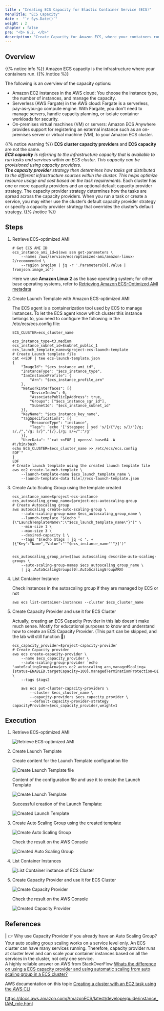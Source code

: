 ```yaml
---
title : "Creating ECS Capacity for Elastic Container Service (ECS)"
menuTitle: "ECS Capacity"
date :  "`r Sys.Date()`" 
weight : 2
chapter : false
pre: "<b> 6.2. </b>"
description: "Create Capacity for Amazon ECS, where your containers run. Includes creating launch template, auto scaling group, and capacity provider."
---
```


## Overview

{{% notice info %}}
Amazon ECS capacity is the infrastructure where your containers run.
{{% /notice %}}

The following is an overview of the capacity options:
* Amazon EC2 instances in the AWS cloud: You choose the instance type, the number of instances, and manage the capacity.
* Serverless (AWS Fargate) in the AWS cloud: Fargate is a serverless, pay-as-you-go compute engine. With Fargate, you don't need to manage servers, handle capacity planning, or isolate container workloads for security.
* On-premises virtual machines (VM) or servers: Amazon ECS Anywhere provides support for registering an external instance such as an on-premises server or virtual machine (VM), to your Amazon ECS cluster.

{{% notice warning %}}
**ECS cluster capacity providers** and **ECS capacity** are not the same.   
***ECS capacity** is referring to the infrastructure capacity that is available to run tasks and services within an ECS cluster. This capacity can be provisioned using capacity providers.*   
***The capacity provider** strategy then determines how tasks get distributed to the different infrastructure sources within the cluster. This helps optimize resource usage and cost based on the task requirements.* Each cluster has one or more capacity providers and an optional default capacity provider strategy. The capacity provider strategy determines how the tasks are spread across the capacity providers. When you run a task or create a service, you may either use the cluster’s default capacity provider strategy or specify a capacity provider strategy that overrides the cluster’s default strategy.
{{% /notice %}}


## Steps

1. Retrieve ECS-optimized AMI

    ```shell
    # Get ECS AMI ID
    ecs_instance_ami_id=$(aws ssm get-parameters \
        --names /aws/service/ecs/optimized-ami/amazon-linux-2/recommended \
        --region $region | jq -r '.Parameters[0].Value | fromjson.image_id')
    ```

    Here we use **Amazon Linux 2** as the base operating system; for other base operating systems, refer to [Retrieving Amazon ECS-Optimized AMI metadata](https://docs.aws.amazon.com/AmazonECS/latest/developerguide/retrieve-ecs-optimized_AMI.html)

2. Create Launch Template with Amazon ECS-optimized AMI

    The ECS agent is a containerization tool used by ECS to manage instances. To let the ECS agent know which cluster this instance belongs to, you need to configure the following in the /etc/ecs/ecs.config file:

    ```shell
    ECS_CLUSTER=ecs_cluster_name
    ```

    ```shell
    ecs_instance_type=t3.medium
    ecs_instance_subnet_id=$subnet_public_1
    ecs_launch_template_name=$project-ecs-launch-template
    # Create Launch template file
    cat <<EOF | tee ecs-launch-template.json
    {
        "ImageId": "$ecs_instance_ami_id",
        "InstanceType": "$ecs_instance_type",
        "IamInstanceProfile": {
            "Arn": "$ecs_instance_profile_arn"
        },
        "NetworkInterfaces": [{
            "DeviceIndex": 0,
            "AssociatePublicIpAddress": true,
            "Groups": ["$ecs_instance_sgr_id"],
            "SubnetId": "$ecs_instance_subnet_id"
        }],
        "KeyName": "$ecs_instance_key_name",
        "TagSpecifications": [{
            "ResourceType": "instance",
            "Tags": `echo '['$tagspec | sed 's/{/{"/g; s/}/"}/g; s/,/","/g; s/}","{/},{/g; s/=/":"/g'`
        }],
        "UserData": "`cat <<EOF | openssl base64 -A
    #!/bin/bash
    echo ECS_CLUSTER=$ecs_cluster_name >> /etc/ecs/ecs.config
    EOF`"
    }
    EOF
    # Create launch template using the created launch template file
    aws ec2 create-launch-template \
        --launch-template-name $ecs_launch_template_name \
        --launch-template-data file://ecs-launch-template.json
    ```
   
3. Create Auto Scaling Group using the template created

    ```shell
    ecs_instance_name=$project-ecs-instance
    ecs_autoscaling_group_name=$project-ecs-autoscaling-group
    # Create Autoscaling group
    aws autoscaling create-auto-scaling-group \
        --auto-scaling-group-name $ecs_autoscaling_group_name \
        --launch-template "$(echo "{\"LaunchTemplateName\":\"$ecs_launch_template_name\"}")" \
        --min-size 1 \
        --max-size 3 \
        --desired-capacity 1 \
        --tags "$(echo $tags | jq -c '. + [{"Key":"Name","Value":"'"$ecs_instance_name"'"}]')"


    ecs_autoscaling_group_arn=$(aws autoscaling describe-auto-scaling-groups \
        --auto-scaling-group-names $ecs_autoscaling_group_name \
        | jq .AutoScalingGroups[0].AutoScalingGroupARN)
    ```

4. List Container Instance

    Check instances in the autoscaling group if they are managed by ECS or not

    ```shell
    aws ecs list-container-instances --cluster $ecs_cluster_name
    ```

5. Create Capacity Provider and use it for ECS Cluster

    Actually, creating an ECS Capacity Provider in this lab doesn't make much sense. Mostly for educational purposes to know and understand how to create an ECS Capacity Provider. (This part can be skipped, and the lab will still function 🥲)

    ```shell
    ecs_capacity_provider=$project-capacity-provider
    # Create Capacity provider
    aws ecs create-capacity-provider \
        --name $ecs_capacity_provider \
        --auto-scaling-group-provider `echo "autoScalingGroupArn=$ecs_ec2_autoscaling_arn,managedScaling={status=ENABLED,targetCapacity=100},managedTerminationProtection=DISABLED"` \
        --tags $tags2

        aws ecs put-cluster-capacity-providers \
            --cluster $ecs_cluster_name \
            --capacity-providers $ecs_capacity_provider \
            --default-capacity-provider-strategy capacityProvider=$ecs_capacity_provider,weight=1
    ```

## Execution

1. Retrieve ECS-optimized AMI
    
    ![Retrieve ECS-optimized AMI](/images/6-ecs/6.2-capacity/6.2.1.png)

2. Create Launch Template

    Create content for the Launch Template configuration file
    
    ![Create Launch Template file](/images/6-ecs/6.2-capacity/6.2.2.png)

    Content of the configuration file and use it to create the Launch Template
    
    ![Create Launch Template](/images/6-ecs/6.2-capacity/6.2.3.png)

    Successful creation of the Launch Template:

    ![Created Launch Template](/images/6-ecs/6.2-capacity/6.2.4.png)
  
3. Create Auto Scaling Group using the created template

    ![Create Auto Scaling Group](/images/6-ecs/6.2-capacity/6.2.5.png)

    Check the result on the AWS Console

    ![Created Auto Scaling Group](/images/6-ecs/6.2-capacity/6.2.6.png)
    
4. List Container Instances

    ![List Container instance of ECS Cluster](/images/6-ecs/6.2-capacity/6.2.7.png)

5. Create Capacity Provider and use it for ECS Cluster

    ![Create Capacity Provider](/images/6-ecs/6.2-capacity/6.2.8.png)

    Check the result on the AWS Console

    ![Created Capacity Provider](/images/6-ecs/6.2-capacity/6.2.9.png)

## References

| 👉 Why use Capacity Provider if you already have an Auto Scaling Group?   
Your auto scaling group scaling works on a service level only. An ECS cluster can have many services running. Therefore, capacity provider runs at cluster level and can scale your container instances based on all the services in the cluster, not only one service.   
A highly reliable answer on AWS from StackOverFlow [Whats the difference on using a ECS capacity provider and using automatic scaling from auto scaling group in a ECS cluster?](https://stackoverflow.com/questions/67398134/whats-the-difference-on-using-a-ecs-capacity-provider-and-using-automatic-scalin)

AWS documentation on this topic [Creating a cluster with an EC2 task using the AWS CLI](https://docs.aws.amazon.com/AmazonECS/latest/developerguide/ECS_AWSCLI_EC2.html)

https://docs.aws.amazon.com/AmazonECS/latest/developerguide/instance_IAM_role.html